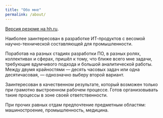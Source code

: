 ```yaml
---
title: "Обо мне"
permalink: /about/
---
```


[Версия резюме на hh.ru](https://hh.ru/resume/a6fea043ff0c202a370039ed1f52306a444d33).

Наиболее заинтересован в разработке ИТ-продуктов с весомой научно-технической составляющей для промышленности.

Поработав на разных стадиях разработки ПО, в разных ролях, коллективах и сферах, пришёл к тому, что ближе всего мне задачи, требующие вдумчивого подхода и большой аналитической работы. Между двумя крайностями — десять часовых задач или одна десятичасовая, — однозначно выберу второй вариант.

Заинтересован в качественном результате, который возможен только при грамотно выстроенном рабочем процессе. Готов организовывать такие процессы в зоне своей ответственности.

При прочих равных отдам предпочтение предметным областям: машиностроение, промышленность, медицина.
